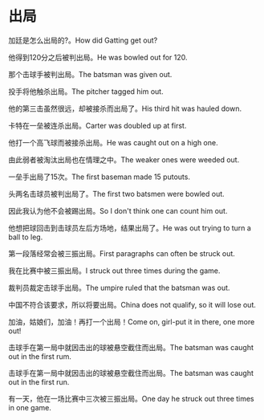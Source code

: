 # 出局

<p><span class="chinese">加廷是怎么出局的?。</span><span class="english">How did Gatting get out?</span></p>

<p><span class="chinese">他得到120分之后被判出局。</span><span class="english">He was bowled out for 120.</span></p>

<p><span class="chinese">那个击球手被判出局。</span><span class="english">The batsman was given out.</span></p>

<p><span class="chinese">投手将他触杀出局。</span><span class="english">The pitcher tagged him out.</span></p>

<p><span class="chinese">他的第三击虽然很远，却被接杀而出局了。</span><span class="english">His third hit was hauled down.</span></p>

<p><span class="chinese">卡特在一垒被连杀出局。</span><span class="english">Carter was doubled up at first.</span></p>

<p><span class="chinese">他打一个高飞球而被接杀出局。</span><span class="english">He was caught out on a high one.</span></p>

<p><span class="chinese">由此弱者被淘汰出局也在情理之中。</span><span class="english">The weaker ones were weeded out.</span></p>

<p><span class="chinese">一垒手出局了15次。</span><span class="english">The first baseman made 15 putouts.</span></p>

<p><span class="chinese">头两名击球员被判出局了。</span><span class="english">The first two batsmen were bowled out.</span></p>

<p><span class="chinese">因此我认为他不会被踢出局。</span><span class="english">So I don't think one can count him out.</span></p>

<p><span class="chinese">他想把球回击到击球员左后方场地，结果出局了。</span><span class="english">He was out trying to turn a ball to leg.</span></p>

<p><span class="chinese">第一段落经常会被三振出局。</span><span class="english">First paragraphs can often be struck out.</span></p>

<p><span class="chinese">我在比赛中被三振出局。</span><span class="english">I struck out three times during the game.</span></p>

<p><span class="chinese">裁判员裁定击球手出局。</span><span class="english">The umpire ruled that the batsman was out.</span></p>

<p><span class="chinese">中国不符合该要求，所以将要出局。</span><span class="english">China does not qualify, so it will lose out.</span></p>

<p><span class="chinese">加油，姑娘们，加油！再打一个出局！</span><span class="english">Come on, girl-put it in there, one more out!</span></p>

<p><span class="chinese">击球手在第一局中就因击出的球被悬空截住而出局。</span><span class="english">The batsman was caught out in the first rum.</span></p>

<p><span class="chinese">击球手在第一局中就因击出的球被悬空截住而出局。</span><span class="english">The batsman was caught out in the first run.</span></p>

<p><span class="chinese">有一天，他在一场比赛中三次被三振出局。</span><span class="english">One day he struck out three times in one game.</span></p>

